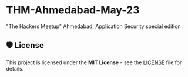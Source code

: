 # THM-Ahmedabad-May-23
"The Hackers Meetup" Ahmedabad, Application Security special edition

## 🛡️ License

This project is licensed under the **MIT License** - see the [LICENSE](LICENSE) file for details.
